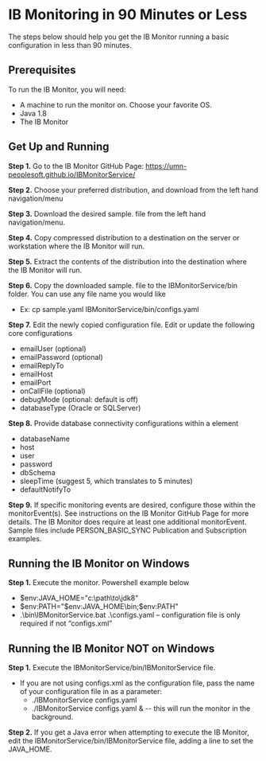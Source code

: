 # IB Monitoring in 90 Minutes or Less
The steps below should help you get the IB Monitor running a basic configuration in less than 90 minutes.

## Prerequisites
To run the IB Monitor, you will need:
   * A machine to run the monitor on.  Choose your favorite OS.
   * Java 1.8
   * The IB Monitor
   
## Get Up and Running
**Step 1.** Go to the IB Monitor GitHub Page: <https://umn-peoplesoft.github.io/IBMonitorService/>

**Step 2.**	Choose your preferred distribution, and download from the left hand navigation/menu

**Step 3.**	Download the desired sample.<xxx> file from the left hand navigation/menu.

**Step 4.**	Copy compressed distribution to a destination on the server or workstation where the IB Monitor will run.

**Step 5.**	Extract the contents of the distribution into the destination where the IB Monitor will run.

**Step 6.**	Copy the downloaded sample.<xxx> file to the IBMonitorService/bin folder.  You can use any file name you would like
   * Ex: cp sample.yaml IBMonitorService/bin/configs.yaml

**Step 7.**	Edit the newly copied configuration file.  Edit or update the following core configurations
   * emailUser (optional)
   * emailPassword (optional)
   * emailReplyTo
   * emailHost
   * emailPort
   * onCallFile (optional)
   * debugMode (optional: default is off)
   * databaseType (Oracle or SQLServer)

**Step 8.**	Provide database connectivity configurations within a <database> element
   * databaseName
   * host
   * user
   * password
   * dbSchema
   * sleepTime (suggest 5, which translates to 5 minutes)
   * defaultNotifyTo

**Step 9.**	If specific monitoring events are desired, configure those within the monitorEvent(s).  See instructions on the IB Monitor GitHub Page for more details.  The IB Monitor does require at least one additional monitorEvent.  Sample files include PERSON_BASIC_SYNC Publication and Subscription examples.

## Running the IB Monitor on Windows
**Step 1.**	Execute the monitor.  Powershell example below
   * $env:JAVA_HOME="c:\path\to\jdk8"
   * $env:PATH="$env:JAVA_HOME\bin;$env:PATH"
   * .\bin\IBMonitorService.bat .\configs.yaml – configuration file is only required if not “configs.xml”

## Running the IB Monitor NOT on Windows
**Step 1.**	Execute the IBMonitorService/bin/IBMonitorService file.
   * If you are not using configs.xml as the configuration file, pass the name of your configuration file in as a parameter:
      * ./IBMonitorService configs.yaml
      * ./IBMonitorService configs.yaml & -- this will run the monitor in the background.
      
**Step 2.** If you get a Java error when attempting to execute the IB Monitor, edit the IBMonitorService/bin/IBMonitorService file, adding a line to set the JAVA_HOME.

